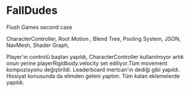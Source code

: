 # FallDudes
Flush Games second case

CharacterController,
Root Motion ,
Blend Tree,
Pooling System,
JSON,
NavMesh,
Shader Graph,

Player'ın controlü baştan yapıldı, CharacterController kullanılmıyor artık onun yerine  playerRigidbody.velocity set ediliyor.Tüm movement kompozisyonu değiştirildi. Leaderboard mertcan'ın dediği gibi yapıldı.
Hissiyat konusunda da elimden geleni yaptım. Tüm kalan eklemelerde yapıldı.
